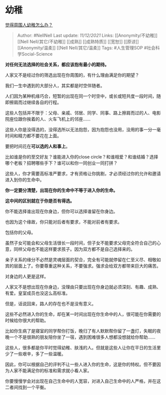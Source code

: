 # 幼稚
[觉得周围人幼稚怎么办？](https://www.zhihu.com/question/20864118/answer/2266141860)

> Author: #NellNell 
Last update: *11/12/2021* 
Links: [[Anonymity/不幼稚]] [[Nell Nell/其它/不幼稚]] [[成熟]] [[成熟特质]] [[宽恕]] [[原谅]] [[Anonymity/温柔]] [[Nell Nell/其它/温柔]]
Tags:  #人生管理SOP #社会科学Social-Science 
  
**对任何无法选择的社会关系，都应该抱有最小的期待。**

人家又不是经过你的筛选出现在你周围的，有什么理由满足你的期望？

我们一生中遇到的大部分人，其实都是时空伴随者。

人们因为某种机缘巧合，短暂的出现在同一个时空中，或长或短共度一段时间，随即擦肩而过继续各自的行程。

这些人包括并不限于：父母、亲戚、邻居、同学、同事、路上擦肩而过的人、电影院座位跟你挨着的人、火车飞机上的邻座……

这些人你是没得选的，没得选所以无法抱怨，因为抱怨也没用，没用的事一分一毫时间和精力都不要花在上面。

要把时间花在**可以选的人和事上**。

比如谁是你的至交好友？谁能进入你的close circle？和谁相爱？和谁结婚？选择哪个老板？招聘哪些手下？谁可以和你一同创业一同打拼？

这些人，你才需要高标准严要求，才有资格让你挑剔，才必须经过你的允许和邀请进入到你的生命中。

**你一定要分清楚，出现在你的生命中不等于进入你的生命。**

**这中间的区别就在于你是否有得选。**

你不能选择谁出现在你身边，但你可以选择谁留在你身边。

也因为这个缘故，你只能对后者有要求，不能对前者有要求。

包括你的父母。

虽然子女可能会和父母生活很长一段时间，但子女不能要求父母完全符合自己的心意，同样父母也不能这样要求孩子。因为双方都不是自己选择来的。

亲子关系的缘分不必然是灵魂层面的契合，完全有可能就停留在仁至义尽、相敬如宾的层面上了。你要尊重这种关系，不要强求。强求会给双方都带来巨大的痛苦。

对身边的人更是这样。

人家又不是想出现在你身边，没理由只要出现在你身边就必须深刻、有趣、成熟、有爱。皇室成员也没这么高标准。

但是，话说回来，路人的存在也不是没有意义。

这些不必然进入你的生命，却在某一时间出现在你生命中的人，很可能在你需要的时候给你很大的帮助。

比如你生病了是寝室的同学帮你打饭，晚归了有人默默帮你留了一盏灯，失眠的夜晚一个不是很熟的朋友陪你坐了一宿，遇到困难很多人想都没想就给你帮助……

这些人，很多都是你平时觉得幼稚、肤浅的人。但就是这些人让你在平日的生活里少了一些艰辛，多了一些温暖。

因此，你可以根据自己的评判不让一些人进入你的生命，这是你的特权。但不要因为人家不能满足你的标准和需求就小看人家。

你要慢慢学会对出现在自己生命中的人宽容，对进入自己生命中的人严格，并在这二者间找到一个平衡。